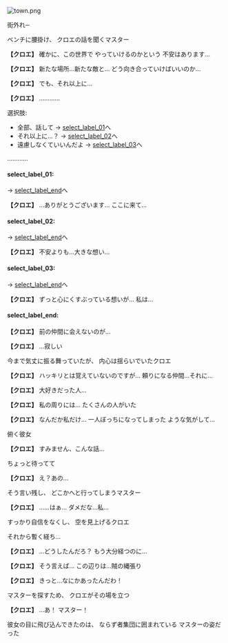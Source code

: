
![town.png](../images/backgrounds/town.png)

街外れ─

ベンチに腰掛け、
クロエの話を聞くマスター

**【クロエ】**
確かに、この世界で
やっていけるのかという
不安はあります…

**【クロエ】**
新たな場所…新たな敵と…
どう向き合っていけばいいのか…

**【クロエ】**
でも、それ以上に…

**【クロエ】**
…………

選択肢:
- 全部、話して → [select_label_01](#select_label_01)へ
- それ以上に…？ → [select_label_02](#select_label_02)へ
- 遠慮しなくていいんだよ → [select_label_03](#select_label_03)へ

…………

#### select_label_01:
 → [select_label_end](#select_label_end)へ

**【クロエ】**
…ありがとうございます…
ここに来て…

#### select_label_02:
 → [select_label_end](#select_label_end)へ

**【クロエ】**
不安よりも…大きな想い…

#### select_label_03:
 → [select_label_end](#select_label_end)へ

**【クロエ】**
ずっと心にくすぶっている想いが…
私は…

#### select_label_end:

**【クロエ】**
前の仲間に会えないのが…

**【クロエ】**
…寂しい

今まで気丈に振る舞っていたが、
内心は揺らいでいたクロエ

**【クロエ】**
ハッキリとは覚えていないのですが…
頼りになる仲間…それに…

**【クロエ】**
大好きだった人…

**【クロエ】**
私の周りには…
たくさんの人がいた

**【クロエ】**
なんだか私だけ…
一人ぼっちになってしまった
ような気がして…

俯く彼女

**【クロエ】**
すみません、こんな話…

ちょっと待ってて

**【クロエ】**
え？あの…

そう言い残し、
どこかへと行ってしまうマスター

**【クロエ】**
……はぁ…
ダメだな…私…

すっかり自信をなくし、
空を見上げるクロエ

それから暫く経ち…

**【クロエ】**
…どうしたんだろ？
もう大分経つのに…

**【クロエ】**
そう言えば…
この辺りは…賊の縄張り

**【クロエ】**
きっと…なにかあったんだわ！

マスターを探すため、
クロエがその場を立つ

**【クロエ】**
…あ！
マスター！

彼女の目に飛び込んできたのは、
ならず者集団に囲まれている
マスターの姿だった